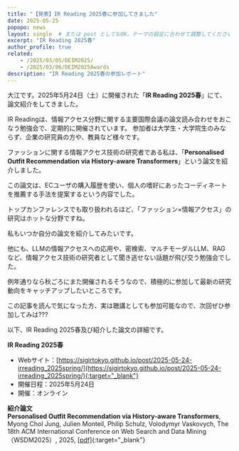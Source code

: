 ```yaml
---
title: "【発表】IR Reading 2025春に参加してきました"
date: 2025-05-25
popopo: news
layout: single  # または post としてもOK。テーマの設定に合わせて調整してください。
excerpt: "IR Reading 2025春"
author_profile: true
related:
    - /2025/03/05/DEIM2025/
    - /2025/03/06/DEIM2025Awards
description: "IR Reading 2025春の参加レポート"
---
```

大江です。2025年5月24日（土）に開催された「**IR Reading 2025春**」にて、論文紹介をしてきました。

IR Readingは、情報アクセス分野に関する主要国際会議の論文読み合わせをおこなう勉強会で、定期的に開催されています。
参加者は大学生・大学院生のみならず、企業の研究員の方や、教員など様々です。

ファッションに関する情報アクセス技術の研究者である私は、「**Personalised Outfit Recommendation via History-aware Transformers**」という論文を紹介しました。

この論文は、ECユーザの購入履歴を使い、個人の嗜好にあったコーディネートを推薦する手法を提案するという内容でした。

トップカンファレンスでも取り扱われるほど、「ファッション×情報アクセス」の研究はホットな分野ですね。

私もいつか自分の論文を紹介してみたいです。

他にも、LLMの情報アクセスへの応用や、密検索、マルチモーダルLLM、RAGなど、情報アクセス技術の研究者として聞き逃せない話題が飛び交う勉強会でした。

例年通りなら秋ごろにまた開催されるそうなので、積極的に参加して最新の研究動向をキャッチアップしたいところです。

この記事を読んで気になった方、実は聴講としても参加可能なので、次回ぜひ参加してみは???

以下、IR Reading 2025春及び紹介した論文の詳細です。  

**IR Reading 2025春**  
* Webサイト：[https://sigirtokyo.github.io/post/2025-05-24-irreading_2025spring/](https://sigirtokyo.github.io/post/2025-05-24-irreading_2025spring/){:target="_blank"}  
* 開催日程：2025年5月24日  
* 開催：オンライン

**紹介論文**  
**Personalised Outfit Recommendation via History-aware Transformers**, Myong Chol Jung, Julien Monteil, Philip Schulz, Volodymyr Vaskovych, The 18th ACM International Conference on Web Search and Data Mining（WSDM2025）, 2025, [\[pdf\]](https://dl.acm.org/doi/pdf/10.1145/3701551.3703545){:target="_blank"}
